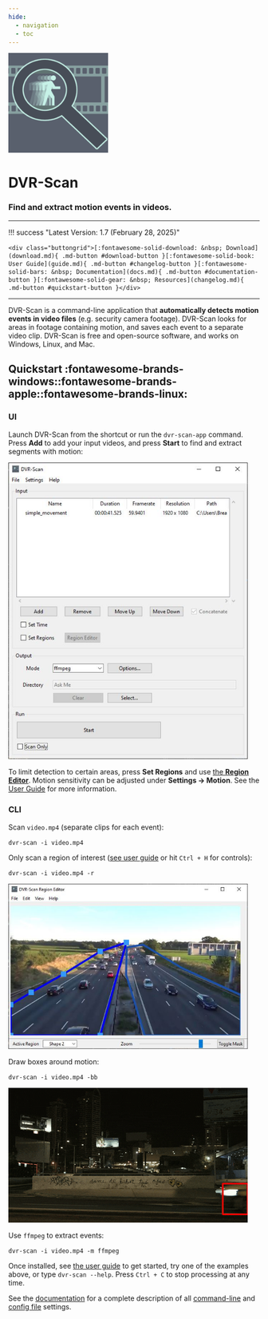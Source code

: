 ```yaml
---
hide:
  - navigation
  - toc
---
```


<img alt="DVR-Scan Logo" src="assets/dvr-scan.png" width="200rem"/>

<h1 id="dvr-scan-title">DVR-Scan</h1>
<h3 id="dvr-scan-subtitle">Find and extract motion events in videos.</h3>

------------------------------------------------------

!!! success "Latest Version: 1.7 (February 28, 2025)"

    <div class="buttongrid">[:fontawesome-solid-download: &nbsp; Download](download.md){ .md-button #download-button }[:fontawesome-solid-book: User Guide](guide.md){ .md-button #changelog-button }[:fontawesome-solid-bars: &nbsp; Documentation](docs.md){ .md-button #documentation-button }[:fontawesome-solid-gear: &nbsp; Resources](changelog.md){ .md-button #quickstart-button }</div>

------------------------------------------------------

DVR-Scan is a command-line application that **automatically detects motion events in video files** (e.g. security camera footage).  DVR-Scan looks for areas in footage containing motion, and saves each event to a separate video clip.  DVR-Scan is free and open-source software, and works on Windows, Linux, and Mac.

## Quickstart <span class="dvr-scan-download-icons">:fontawesome-brands-windows::fontawesome-brands-apple::fontawesome-brands-linux:</span>

### UI

Launch DVR-Scan from the shortcut or run the `dvr-scan-app` command.  Press **Add** to add your input videos, and press **Start** to find and extract segments with motion:

<img alt="ui example" src="assets/app-main-window.jpg" width="480"/>

To limit detection to certain areas, press **Set Regions** and use [the **Region Editor**](guide.md#region-editor). Motion sensitivity can be adjusted under **Settings -> Motion**.  See the [User Guide](guide.md) for more information.

### CLI

Scan `video.mp4` (separate clips for each event):

    dvr-scan -i video.mp4

Only scan a region of interest ([see user guide](guide.md#region-editor) or hit `Ctrl + H` for controls):

    dvr-scan -i video.mp4 -r

<img alt="overlay example" src="assets/region-editor-multiple.jpg" width="480"/>

Draw boxes around motion:

    dvr-scan -i video.mp4 -bb

<img alt="overlay example" src="assets/bounding-box.gif" width="480"/>

Use `ffmpeg` to extract events:

    dvr-scan -i video.mp4 -m ffmpeg

Once installed, see [the user guide](guide.md) to get started, try one of the examples above, or type `dvr-scan --help`. Press `Ctrl + C` to stop processing at any time.

See the [documentation](docs.md) for a complete description of all [command-line](docs.md#dvr-scan-options) and [config file](docs.md#config-file) settings.
